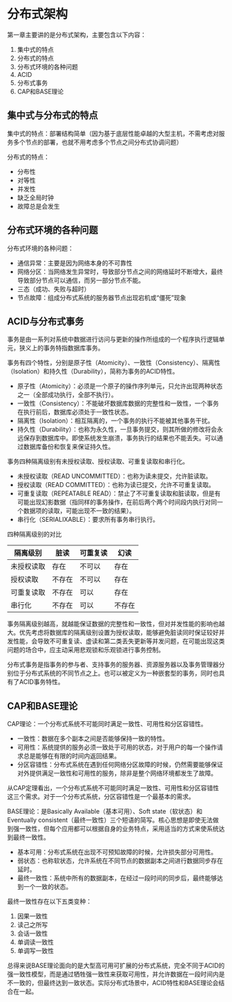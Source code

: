 # 分布式架构

第一章主要讲的是分布式架构，主要包含以下内容：
1. 集中式的特点
2. 分布式的特点
3. 分布式环境的各种问题
4. ACID
5. 分布式事务
6. CAP和BASE理论


## 集中式与分布式的特点

集中式的特点：部署结构简单（因为基于底层性能卓越的大型主机，不需考虑对服务多个节点的部署，也就不用考虑多个节点之间分布式协调问题）

分布式的特点：
- 分布性
- 对等性
- 并发性
- 缺乏全局时钟
- 故障总是会发生

## 分布式环境的各种问题

分布式环境的各种问题：
- 通信异常：主要是因为网络本身的不可靠性
- 网络分区：当网络发生异常时，导致部分节点之间的网络延时不断增大，最终导致部分节点可以通信，而另一部分节点不能。
- 三态（成功、失败与超时）
- 节点故障：组成分布式系统的服务器节点出现宕机或“僵死”现象

## ACID与分布式事务

事务是由一系列对系统中数据进行访问与更新的操作所组成的一个程序执行逻辑单元，狭义上的事务特指数据库事务。

事务有四个特性，分别是原子性（Atomicity）、一致性（Consistency）、隔离性（Isolation）和持久性（Durability），简称为事务的ACID特性。

- 原子性（Atomicity）：必须是一个原子的操作序列单元，只允许出现两种状态之一（全部成功执行，全部不执行）。
- 一致性（Consistency）：不能破坏数据库数据的完整性和一致性，一个事务在执行前后，数据库必须处于一致性状态。
- 隔离性（Isolation）：相互隔离的，一个事务的执行不能被其他事务干扰。
- 持久性（Durability）：也称为永久性，一旦事务提交，则其所做的修改将会永远保存到数据库中。即使系统发生崩溃，事务执行的结果也不能丢失。可以通过数据库备份和恢复来保证持久性。

事务四种隔离级别有未授权读取、授权读取、可重复读取和串行化。

- 未授权读取（READ UNCOMMITTED）：也称为读未提交，允许脏读取。
- 授权读取（READ COMMITTED）：也称为读已提交，允许不可重复读取。
- 可重复读取（REPEATABLE READ）：禁止了不可重复读取和脏读取，但是有可能出现幻影数据（指同样的事务操作，在前后两个两个时间段内执行对同一个数据项的读取，可能出现不一致的结果）。
- 串行化（SERIALIXABLE）：要求所有事务串行执行。

四种隔离级别的对比

隔离级别|脏读|可重复读|幻读
---|---|---|---
未授权读取|存在|不可以|存在
授权读取|不存在|不可以|存在
可重复读取|不存在|可以|存在
串行化|不存在|可以|不存在

事务隔离级别越高，就越能保证数据的完整性和一致性，但对并发性能的影响也越大。优先考虑将数据库的隔离级别设置为授权读取，能够避免脏读同时保证较好并发性能，会导致不可重复读、虚读和第二类丢失更新等并发问题，在可能出现这类问题的场合中，应主动采用悲观锁和乐观锁进行事务控制。

分布式事务是指事务的参与者、支持事务的服务器、资源服务器以及事务管理器分别位于分布式系统的不同节点之上。也可以被定义为一种嵌套型的事务，同时也具有了ACID事务特性。

## CAP和BASE理论

CAP理论：一个分布式系统不可能同时满足一致性、可用性和分区容错性。

- 一致性：数据在多个副本之间是否能够保持一致的特性。
- 可用性：系统提供的服务必须一致处于可用的状态，对于用户的每一个操作请求总是能够在有限的时间内返回结果。
- 分区容错性：分布式系统在遇到任何网络分区故障的时候，仍然需要能够保证对外提供满足一致性和可用性的服务，除非是整个网络环境都发生了故障。

从CAP定理看出，一个分布式系统不可能同时满足一致性、可用性和分区容错性这三个需求。对于一个分布式系统，分区容错性是一个最基本的需求。

BASE理论：是Basically Available（基本可用）、Soft state（软状态）和Eventually consistent（最终一致性）三个短语的简写。核心思想是即使无法做到强一致性，但每个应用都可以根据自身的业务特点，采用适当的方式来使系统达到最终一致性。

- 基本可用：分布式系统在出现不可预知故障的时候，允许损失部分可用性。
- 弱状态：也称软状态，允许系统在不同节点的数据副本之间进行数据同步存在延时。
- 最终一致性：系统中所有的数据副本，在经过一段时间的同步后，最终能够达到一个一致的状态。

最终一致性存在以下五类变种：
1. 因果一致性
2. 读己之所写
3. 会话一致性
4. 单调读一致性
5. 单调写一致性

总得来说BASE理论面向的是大型高可用可扩展的分布式系统，完全不同于ACID的强一致性模型，而是通过牺牲强一致性来获取可用性，并允许数据在一段时间内是不一致的，但最终达到一致状态。实际分布式场景中，ACID特性和BASE理论会结合在一起。